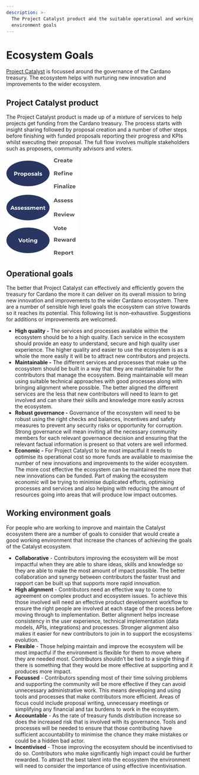 ```yaml
---
description: >-
  The Project Catalyst product and the suitable operational and working
  environment goals
---
```


# Ecosystem Goals

[Project Catalyst](https://cardano.ideascale.com) is focussed around the governance of the Cardano treasury. The ecosystem helps with nurturing new innovation and improvements to the wider ecosystem.

## Project Catalyst product

The Project Catalyst product is made up of a mixture of services to help projects get funding from the Cardano treasury. The process starts with insight sharing followed by proposal creation and a number of other steps before finishing with funded proposals reporting their progress and KPIs whilst executing their proposal. The full flow involves multiple stakeholders such as proposers, community advisors and voters.



![Core flow of the Catalyst ecosystem](<../.gitbook/assets/catalyst-components (3).png>)



## Operational goals

The better that Project Catalyst can effectively and efficiently govern the treasury for Cardano the more it can deliver on its overall mission to bring new innovation and improvements to the wider Cardano ecosystem. There are a number of sensible high level goals the ecosystem can strive towards so it reaches its potential. This following list is non-exhaustive. Suggestions for additions or improvements are welcomed.



* **High quality -** The services and processes available within the ecosystem should be to a high quality. Each service in the ecosystem should provide an easy to understand, secure and high quality user experience. The higher quality and easier to use the ecosystem is as a whole the more easily it will be to attract new contributors and projects.
* **Maintainable -** The different services and processes that make up the ecosystem should be built in a way that they are maintainable for the contributors that manage the ecosystem. Being maintainable will mean using suitable technical approaches with good processes along with bringing alignment where possible. The better aligned the different services are the less that new contributors will need to learn to get involved and can share their skills and knowledge more easily across the ecosystem.
* **Robust governance -** Governance of the ecosystem will need to be robust using the right checks and balances, incentives and safety measures to prevent any security risks or opportunity for corruption. Strong governance will mean inviting all the necessary community members for each relevant governance decision and ensuring that the relevant factual information is present so that voters are well informed.
* **Economic -** For Project Catalyst to be most impactful it needs to optimise its operational cost so more funds are available to maximise the number of new innovations and improvements to the wider ecosystem. The more cost effective the ecosystem can be maintained the more that new innovations can be funded. Part of making the ecosystem economic will be trying to minimise duplicated efforts, optimising processes and services and also helping with reducing the amount of resources going into areas that will produce low impact outcomes.



## Working environment goals

For people who are working to improve and maintain the Catalyst ecosystem there are a number of goals to consider that would create a good working environment that increase the chances of achieving the goals of the Catalyst ecosystem.

* **Collaborative** - Contributors improving the ecosystem will be most impactful when they are able to share ideas, skills and knowledge so they are able to make the most amount of impact possible. The better collaboration and synergy between contributors the faster trust and rapport can be built up that supports more rapid innovation.
* **High alignment** - Contributors need an effective way to come to agreement on complex product and ecosystem issues. To achieve this those involved will need an effective product development workflow to ensure the right people are involved at each stage of the process before moving through to implementation. Better alignment helps increase consistency in the user experience, technical implementation (data models, APIs, integrations) and processes. Stronger alignment also makes it easier for new contributors to join in to support the ecosystems evolution.
* **Flexible** - Those helping maintain and improve the ecosystem will be most impactful if the environment is flexible for them to move where they are needed most. Contributors shouldn’t be tied to a single thing if there is something that they would be more effective at supporting and it produces more impact.
* **Focussed** - Contributors spending most of their time solving problems and supporting the community will be more effective if they can avoid unnecessary administrative work. This means developing and using tools and processes that make contributors more efficient. Areas of focus could include proposal writing, unnecessary meetings or simplifying any financial and tax burdens to work in the ecosystem.
* **Accountable** - As the rate of treasury funds distribution increase so does the increased risk that is involved with its governance. Tools and processes will be needed to ensure that those contributing have sufficient accountability to minimise the chance they make mistakes or could be a hidden bad actor.
* **Incentivised** - Those improving the ecosystem should be incentivised to do so. Contributors who make significantly high impact could be further rewarded. To attract the best talent into the ecosystem the environment will need to consider the importance of using effective incentivisation.
